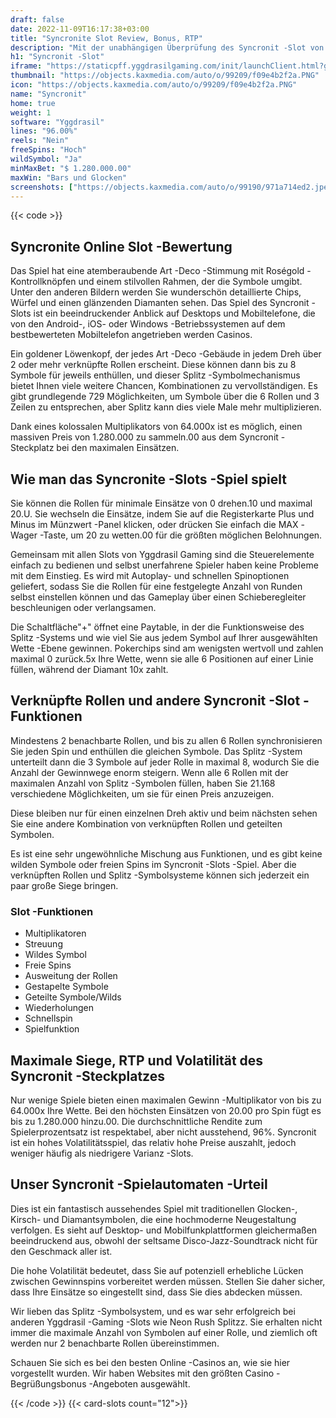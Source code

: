 ```yaml
---
draft: false
date: 2022-11-09T16:17:38+03:00
title: "Syncronite Slot Review, Bonus, RTP"
description: "Mit der unabhängigen Überprüfung des Syncronit -Slot von Yggdrasil Gaming können Sie kostenlos oder echtes Geld spielen und hier einen Bonus erhalten!"
h1: "Syncronit -Slot"
iframe: "https://staticpff.yggdrasilgaming.com/init/launchClient.html?gameid=7391"
thumbnail: "https://objects.kaxmedia.com/auto/o/99209/f09e4b2f2a.PNG"
icon: "https://objects.kaxmedia.com/auto/o/99209/f09e4b2f2a.PNG"
name: "Syncronit"
home: true
weight: 1
software: "Yggdrasil"
lines: "96.00%"
reels: "Nein"
freeSpins: "Hoch"
wildSymbol: "Ja"
minMaxBet: "$ 1.280.000.00"
maxWin: "Bars und Glocken"
screenshots: ["https://objects.kaxmedia.com/auto/o/99190/971a714ed2.jpeg"]
---
```


{{< code >}}<h2>Syncronite Online Slot -Bewertung</h2><p>Das Spiel hat eine atemberaubende Art -Deco -Stimmung mit Roségold -Kontrollknöpfen und einem stilvollen Rahmen, der die Symbole umgibt. Unter den anderen Bildern werden Sie wunderschön detaillierte Chips, Würfel und einen glänzenden Diamanten sehen. Das Spiel des Syncronit -Slots ist ein beeindruckender Anblick auf Desktops und Mobiltelefone, die von den Android-, iOS- oder Windows -Betriebssystemen auf dem bestbewerteten Mobiltelefon angetrieben werden Casinos.</p><p>Ein goldener Löwenkopf, der jedes Art -Deco -Gebäude in jedem Dreh über 2 oder mehr verknüpfte Rollen erscheint. Diese können dann bis zu 8 Symbole für jeweils enthüllen, und dieser Splitz -Symbolmechanismus bietet Ihnen viele weitere Chancen, Kombinationen zu vervollständigen. Es gibt grundlegende 729 Möglichkeiten, um Symbole über die 6 Rollen und 3 Zeilen zu entsprechen, aber Splitz kann dies viele Male mehr multiplizieren.</p><p>Dank eines kolossalen Multiplikators von 64.000x ist es möglich, einen massiven Preis von 1.280.000 zu sammeln.00 aus dem Syncronit -Steckplatz bei den maximalen Einsätzen.</p><h2>Wie man das Syncronite -Slots -Spiel spielt</h2><p>Sie können die Rollen für minimale Einsätze von 0 drehen.10 und maximal 20.U. Sie wechseln die Einsätze, indem Sie auf die Registerkarte Plus und Minus im Münzwert -Panel klicken, oder drücken Sie einfach die MAX -Wager -Taste, um 20 zu wetten.00 für die größten möglichen Belohnungen.</p><p>Gemeinsam mit allen Slots von Yggdrasil Gaming sind die Steuerelemente einfach zu bedienen und selbst unerfahrene Spieler haben keine Probleme mit dem Einstieg. Es wird mit Autoplay- und schnellen Spinoptionen geliefert, sodass Sie die Rollen für eine festgelegte Anzahl von Runden selbst einstellen können und das Gameplay über einen Schieberegleiter beschleunigen oder verlangsamen.</p><p>Die Schaltfläche"+" öffnet eine Paytable, in der die Funktionsweise des Splitz -Systems und wie viel Sie aus jedem Symbol auf Ihrer ausgewählten Wette -Ebene gewinnen. Pokerchips sind am wenigsten wertvoll und zahlen maximal 0 zurück.5x Ihre Wette, wenn sie alle 6 Positionen auf einer Linie füllen, während der Diamant 10x zahlt.</p><h2>Verknüpfte Rollen und andere Syncronit -Slot -Funktionen</h2><p>Mindestens 2 benachbarte Rollen, und bis zu allen 6 Rollen synchronisieren Sie jeden Spin und enthüllen die gleichen Symbole. Das Splitz -System unterteilt dann die 3 Symbole auf jeder Rolle in maximal 8, wodurch Sie die Anzahl der Gewinnwege enorm steigern. Wenn alle 6 Rollen mit der maximalen Anzahl von Splitz -Symbolen füllen, haben Sie 21.168 verschiedene Möglichkeiten, um sie für einen Preis anzuzeigen.</p><p>Diese bleiben nur für einen einzelnen Dreh aktiv und beim nächsten sehen Sie eine andere Kombination von verknüpften Rollen und geteilten Symbolen.</p><p>Es ist eine sehr ungewöhnliche Mischung aus Funktionen, und es gibt keine wilden Symbole oder freien Spins im Syncronit -Slots -Spiel. Aber die verknüpften Rollen und Splitz -Symbolsysteme können sich jederzeit ein paar große Siege bringen.</p><h3>
Slot -Funktionen</h3><ul>
<li></span>
Multiplikatoren</li>
<li></span>
Streuung</li>
<li></span>
Wildes Symbol</li>
<li></span>
Freie Spins</li>
<li></span>
Ausweitung der Rollen</li>
<li></span>
Gestapelte Symbole</li>
<li></span>
Geteilte Symbole/Wilds</li>
<li></span>
Wiederholungen</li>
<li></span>
Schnellspin</li>
<li></span>
Spielfunktion</li></ul><h2>Maximale Siege, RTP und Volatilität des Syncronit -Steckplatzes</h2><p>Nur wenige Spiele bieten einen maximalen Gewinn -Multiplikator von bis zu 64.000x Ihre Wette. Bei den höchsten Einsätzen von 20.00 pro Spin fügt es bis zu 1.280.000 hinzu.00. Die durchschnittliche Rendite zum Spielerprozentsatz ist respektabel, aber nicht ausstehend, 96%. Syncronit ist ein hohes Volatilitätsspiel, das relativ hohe Preise auszahlt, jedoch weniger häufig als niedrigere Varianz -Slots.</p><h2>Unser Syncronit -Spielautomaten -Urteil</h2><p>Dies ist ein fantastisch aussehendes Spiel mit traditionellen Glocken-, Kirsch- und Diamantsymbolen, die eine hochmoderne Neugestaltung verfolgen. Es sieht auf Desktop- und Mobilfunkplattformen gleichermaßen beeindruckend aus, obwohl der seltsame Disco-Jazz-Soundtrack nicht für den Geschmack aller ist.</p><p>Die hohe Volatilität bedeutet, dass Sie auf potenziell erhebliche Lücken zwischen Gewinnspins vorbereitet werden müssen. Stellen Sie daher sicher, dass Ihre Einsätze so eingestellt sind, dass Sie dies abdecken müssen.</p><p>Wir lieben das Splitz -Symbolsystem, und es war sehr erfolgreich bei anderen Yggdrasil -Gaming -Slots wie Neon Rush Splitzz. Sie erhalten nicht immer die maximale Anzahl von Symbolen auf einer Rolle, und ziemlich oft werden nur 2 benachbarte Rollen übereinstimmen.</p><p>Schauen Sie sich es bei den besten Online -Casinos an, wie sie hier vorgestellt wurden. Wir haben Websites mit den größten Casino -Begrüßungsbonus -Angeboten ausgewählt.</p>{{< /code >}}
{{< card-slots count="12">}}